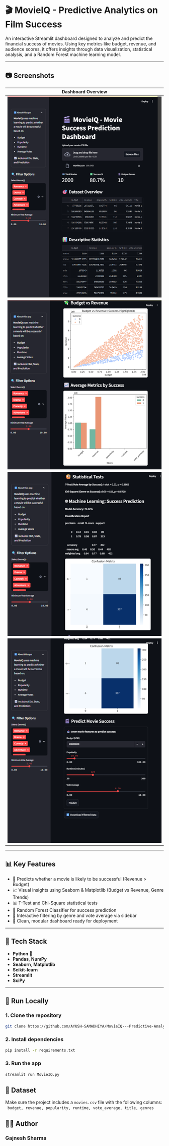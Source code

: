 # 🎬 MovieIQ - Predictive Analytics on Film Success

An interactive Streamlit dashboard designed to analyze and predict the financial success of movies. Using key metrics like budget, revenue, and audience scores, it offers insights through data visualization, statistical analysis, and a Random Forest machine learning model.

---

## 📷 Screenshots

| Dashboard Overview | 
|--------------------|
| ![Dashboard](dashboard1.png) |
| ![Dashboard](dashboard2.png) |
| ![Dashboard](dashboard3.png) |
| ![Dashboard](dashboard4.png) |

---

## 📊 Key Features

- 🎯 Predicts whether a movie is likely to be successful (Revenue > Budget)
- 📈 Visual insights using Seaborn & Matplotlib (Budget vs Revenue, Genre Trends)
- 📊 T-Test and Chi-Square statistical tests
- 🤖 Random Forest Classifier for success prediction
- 🧠 Interactive filtering by genre and vote average via sidebar
- 🧼 Clean, modular dashboard ready for deployment

---

## 🧰 Tech Stack

- **Python** 🐍
- **Pandas**, **NumPy**
- **Seaborn**, **Matplotlib**
- **Scikit-learn**
- **Streamlit**
- **SciPy**

---

## 🚀 Run Locally

### 1. Clone the repository
```bash
git clone https://github.com/AYUSH-SAMADHIYA/MovieIQ---Predictive-Analytics
```
### 2. Install dependencies
```bash
pip install -r requirements.txt
```
### 3. Run the app
```bash
streamlit run MovieIQ.py
```
## 📁 Dataset
Make sure the project includes a `movies.csv` file with the following columns:<br>
` budget, revenue, popularity, runtime, vote_average, title, genres`
<br>
## 👨‍💻 Author<br>
### Gajnesh Sharma<br>

